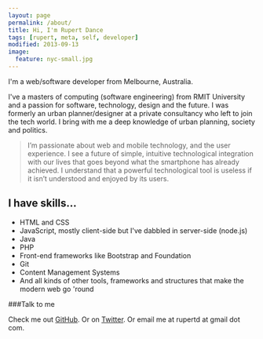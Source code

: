 ```yaml
---
layout: page
permalink: /about/
title: Hi, I'm Rupert Dance
tags: [rupert, meta, self, developer]
modified: 2013-09-13
image:
  feature: nyc-small.jpg
---
```


I'm a web/software developer from Melbourne, Australia.

I've a masters of computing (software engineering) from RMIT University and a passion for software, technology, design and the future. I was formerly an urban planner/designer at a private consultancy who left to join the tech world. I bring with me a deep knowledge of urban planning, society and politics.

> I’m passionate about web and mobile technology, and the user experience. I see a future of simple, intuitive technological integration with our lives that goes beyond what the smartphone has already achieved. I understand that a powerful technological tool is useless if it isn’t understood and enjoyed by its users.


## I have skills...

* HTML and CSS
* JavaScript, mostly client-side but I've dabbled in server-side (node.js) 
* Java
* PHP
* Front-end frameworks like Bootstrap and Foundation 
* Git
* Content Management Systems
* And all kinds of other tools, frameworks and structures that make the modern web go 'round

###Talk to me

Check me out [GitHub](github.com/rupertdance).
Or on [Twitter](https://twitter.com/rupertdance). 
Or email me at rupertd at gmail dot com.

